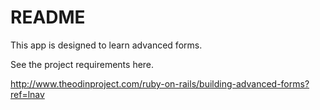 # README

This app is designed to learn advanced forms.

See the project requirements here.

http://www.theodinproject.com/ruby-on-rails/building-advanced-forms?ref=lnav